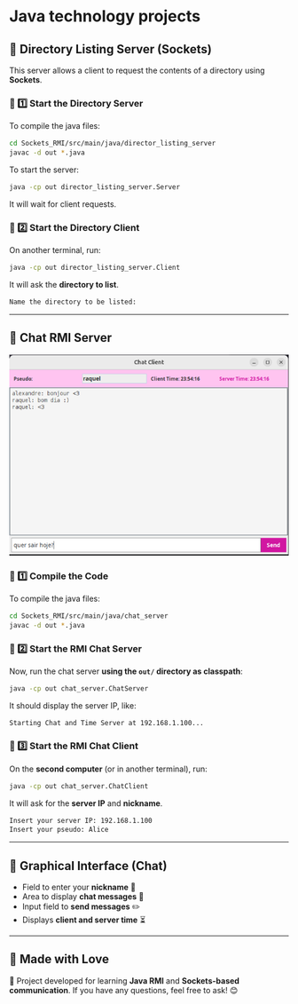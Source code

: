 # Java technology projects

## 📂 Directory Listing Server (Sockets)
This server allows a client to request the contents of a directory using **Sockets**.

### 🔹 1️⃣ Start the Directory Server
To compile the java files:
```sh
cd Sockets_RMI/src/main/java/director_listing_server
javac -d out *.java
```
To start the server:
```sh
java -cp out director_listing_server.Server
```
It will wait for client requests.

### 🔹 2️⃣ Start the Directory Client
On another terminal, run:
```sh
java -cp out director_listing_server.Client
```
It will ask the **directory to list**.
```sh
Name the directory to be listed:
```
---


## 💬 Chat RMI Server

![chat](image.png)

### 🔹 1️⃣ Compile the Code
To compile the java files:
```sh
cd Sockets_RMI/src/main/java/chat_server
javac -d out *.java
```

### 🔹 2️⃣ Start the RMI Chat Server
Now, run the chat server **using the `out/` directory as classpath**:
```sh
java -cp out chat_server.ChatServer
```
It should display the server IP, like:
```
Starting Chat and Time Server at 192.168.1.100...
```

### 🔹 3️⃣ Start the RMI Chat Client
On the **second computer** (or in another terminal), run:
```sh
java -cp out chat_server.ChatClient
```
It will ask for the **server IP** and **nickname**.

```sh
Insert your server IP: 192.168.1.100
Insert your pseudo: Alice
```

---

## 🎨 Graphical Interface (Chat)
- Field to enter your **nickname** 📛
- Area to display **chat messages** 💬
- Input field to **send messages** ✏️
- Displays **client and server time** ⏳

---

## 💖 Made with Love
🚀 Project developed for learning **Java RMI** and **Sockets-based communication**. If you have any questions, feel free to ask! 😊

